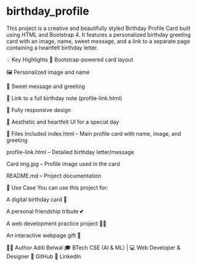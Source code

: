 # birthday_profile
This project is a creative and beautifully styled Birthday Profile Card built using HTML and Bootstrap 4. It features a personalized birthday greeting card with an image, name, sweet message, and a link to a separate page containing a heartfelt birthday letter.

💡 Key Highlights
🎨 Bootstrap-powered card layout

🖼️ Personalized image and name

💬 Sweet message and greeting

🔗 Link to a full birthday note (profile-link.html)

📱 Fully responsive design

🌸 Aesthetic and heartfelt UI for a special day

📁 Files Included
index.html – Main profile card with name, image, and greeting

profile-link.html – Detailed birthday letter/message

Card img.jpg – Profile image used in the card

README.md – Project documentation

📌 Use Case
You can use this project for:

A digital birthday card 🎁

A personal friendship tribute 💕

A web development practice project 🧑‍💻

An interactive webpage gift 🎊

🙋‍♀️ Author
Aditi Belwal
🎓 BTech CSE (AI & ML) | 💻 Web Developer & Designer
🔗 GitHub
🔗 LinkedIn

